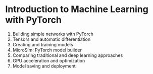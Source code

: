 # Introduction to Machine Learning with PyTorch

1. Building simple networks with PyTorch
2. Tensors and automatic differentiation
3. Creating and training models
4. MicroSim: PyTorch model builder
5. Comparing traditional and deep learning approaches
6. GPU acceleration and optimization
7. Model saving and deployment